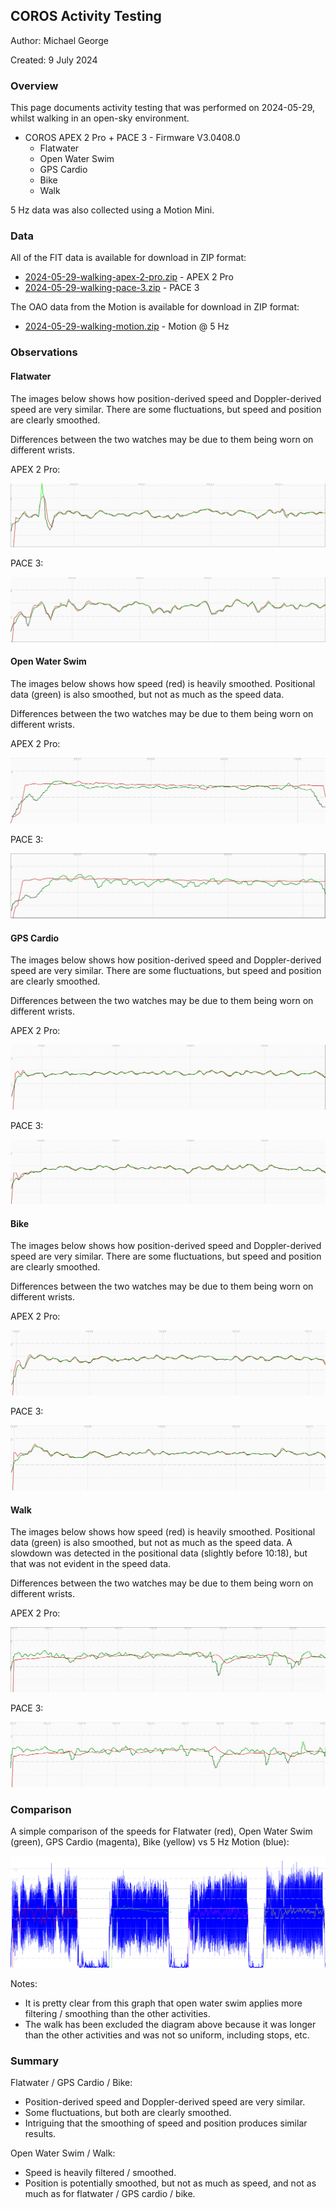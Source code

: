 ## COROS Activity Testing

Author: Michael George

Created: 9 July 2024



### Overview

This page documents activity testing that was performed on 2024-05-29, whilst walking in an open-sky environment.

- COROS APEX 2 Pro + PACE 3 - Firmware V3.0408.0
  - Flatwater
  - Open Water Swim
  - GPS Cardio
  - Bike
  - Walk

5 Hz data was also collected using a Motion Mini.



### Data

All of the FIT data is available for download in ZIP format:

- [2024-05-29-walking-apex-2-pro.zip](2024-05-29-walking-apex-2-pro.zip) - APEX 2 Pro
- [2024-05-29-walking-pace-3.zip](2024-05-29-walking-pace-3.zip) - PACE 3

The OAO data from the Motion is available for download in ZIP format:

- [2024-05-29-walking-motion.zip](2024-05-29-walking-motion.zip) - Motion @ 5 Hz



### Observations

#### Flatwater

The images below shows how position-derived speed and Doppler-derived speed are very similar. There are some fluctuations, but speed and position are clearly smoothed.

Differences between the two watches may be due to them being worn on different wrists.

APEX 2 Pro:

![flatwater-apex-2-pro](img/1-flatwater-apex-2-pro.png)

PACE 3:

![flatwater-pace-3](img/1-flatwater-pace-3.png)



#### Open Water Swim

The images below shows how speed (red) is heavily smoothed. Positional data (green) is also smoothed, but not as much as the speed data.

Differences between the two watches may be due to them being worn on different wrists.

APEX 2 Pro:

![open-water-apex-2-pro](img/2-open-water-apex-2-pro.png)

PACE 3:

![open-water-pace-3](img/2-open-water-pace-3.png)



#### GPS Cardio

The images below shows how position-derived speed and Doppler-derived speed are very similar. There are some fluctuations, but speed and position are clearly smoothed.

Differences between the two watches may be due to them being worn on different wrists.

APEX 2 Pro:

![gps-cardio-apex-2-pro](img/3-gps-cardio-apex-2-pro.png)

PACE 3:

![gps-cardio-pace-3](img/3-gps-cardio-pace-3.png)



#### Bike

The images below shows how position-derived speed and Doppler-derived speed are very similar. There are some fluctuations, but speed and position are clearly smoothed.

Differences between the two watches may be due to them being worn on different wrists.

APEX 2 Pro:

![bike-apex-2-pro](img/4-bike-apex-2-pro.png)

PACE 3:

![bike-pace-3](img/4-bike-pace-3.png)



#### Walk

The images below shows how speed (red) is heavily smoothed. Positional data (green) is also smoothed, but not as much as the speed data. A slowdown was detected in the positional data (slightly before 10:18), but that was not evident in the speed data.

Differences between the two watches may be due to them being worn on different wrists.

APEX 2 Pro:

![walk-apex-2-pro](img/5-walk-apex-2-pro.png)

PACE 3:

![walk-pace-3](img/5-walk-pace-3.png)





### Comparison

A simple comparison of the speeds for Flatwater (red), Open Water Swim (green), GPS Cardio (magenta), Bike (yellow) vs 5 Hz Motion (blue):

![comparison](img/comparison.png)

Notes:

- It is pretty clear from this graph that open water swim applies more filtering / smoothing than the other activities.
- The walk has been excluded the diagram above because it was longer than the other activities and was not so uniform, including stops, etc.



### Summary

Flatwater / GPS Cardio / Bike:

- Position-derived speed and Doppler-derived speed are very similar.
- Some fluctuations, but both are clearly smoothed.
- Intriguing that the smoothing of speed and position produces similar results.

Open Water Swim / Walk:

- Speed is heavily filtered / smoothed.
- Position is potentially smoothed, but not as much as speed, and not as much as for flatwater / GPS cardio / bike.
